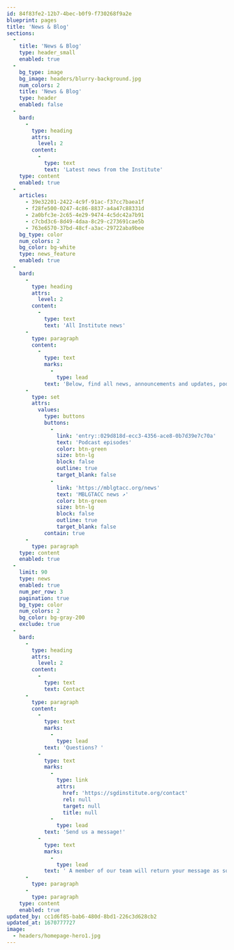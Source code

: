 ```yaml
---
id: 84f83fe2-12b7-4bec-b0f9-f730268f9a2e
blueprint: pages
title: 'News & Blog'
sections:
  -
    title: 'News & Blog'
    type: header_small
    enabled: true
  -
    bg_type: image
    bg_image: headers/blurry-background.jpg
    num_colors: 2
    title: 'News & Blog'
    type: header
    enabled: false
  -
    bard:
      -
        type: heading
        attrs:
          level: 2
        content:
          -
            type: text
            text: 'Latest news from the Institute'
    type: content
    enabled: true
  -
    articles:
      - 39e32201-2422-4c9f-91ac-f37cc7baea1f
      - f28fe500-0247-4c86-8837-a4a47c88331d
      - 2a0bfc3e-2c65-4e29-9474-4c5dc42a7b91
      - c7cbd3c6-8d49-4daa-8c29-c273691cae5b
      - 763e6570-37bd-48cf-a3ac-29722aba9bee
    bg_type: color
    num_colors: 2
    bg_color: bg-white
    type: news_feature
    enabled: true
  -
    bard:
      -
        type: heading
        attrs:
          level: 2
        content:
          -
            type: text
            text: 'All Institute news'
      -
        type: paragraph
        content:
          -
            type: text
            marks:
              -
                type: lead
            text: 'Below, find all news, announcements and updates, podcast episodes, media mentions, and other written updates from the Midwest Institute for Sexuality and Gender Diversity.'
      -
        type: set
        attrs:
          values:
            type: buttons
            buttons:
              -
                link: 'entry::029d818d-ecc3-4356-ace8-0b7d39e7c70a'
                text: 'Podcast episodes'
                color: btn-green
                size: btn-lg
                block: false
                outline: true
                target_blank: false
              -
                link: 'https://mblgtacc.org/news'
                text: 'MBLGTACC news ↗️'
                color: btn-green
                size: btn-lg
                block: false
                outline: true
                target_blank: false
            contain: true
      -
        type: paragraph
    type: content
    enabled: true
  -
    limit: 90
    type: news
    enabled: true
    num_per_row: 3
    pagination: true
    bg_type: color
    num_colors: 2
    bg_color: bg-gray-200
    exclude: true
  -
    bard:
      -
        type: heading
        attrs:
          level: 2
        content:
          -
            type: text
            text: Contact
      -
        type: paragraph
        content:
          -
            type: text
            marks:
              -
                type: lead
            text: 'Questions? '
          -
            type: text
            marks:
              -
                type: link
                attrs:
                  href: 'https://sgdinstitute.org/contact'
                  rel: null
                  target: null
                  title: null
              -
                type: lead
            text: 'Send us a message!'
          -
            type: text
            marks:
              -
                type: lead
            text: ' A member of our team will return your message as soon as possible :)'
      -
        type: paragraph
      -
        type: paragraph
    type: content
    enabled: true
updated_by: cc1d6f85-bab6-480d-8bd1-226c3d628cb2
updated_at: 1670777727
image:
  - headers/homepage-hero1.jpg
---
```

